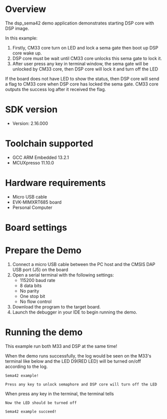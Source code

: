 Overview
========

The dsp_sema42 demo application demonstrates starting DSP core with DSP image.

In this example:
1. Firstly, CM33 core turn on LED  and lock a sema gate then boot up DSP core wake up.
2. DSP core must be wait until CM33 core unlocks this sema gate to lock it.
3. After user press any key in terminal window, the sema gate will be unlocked by CM33 core,
then DSP core will lock it and turn off the LED

If the board does not have LED to show the status, then DSP core will send a flag
to CM33 core when DSP core has locked the sema gate. CM33 core outputs the success log
after it received the flag.


SDK version
===========
- Version: 2.16.000

Toolchain supported
===================
- GCC ARM Embedded  13.2.1
- MCUXpresso  11.10.0

Hardware requirements
=====================
- Micro USB cable
- EVK-MIMXRT685 board
- Personal Computer

Board settings
==============


Prepare the Demo
================
1.  Connect a micro USB cable between the PC host and the CMSIS DAP USB port (J5) on the board
2.  Open a serial terminal with the following settings:
    - 115200 baud rate
    - 8 data bits
    - No parity
    - One stop bit
    - No flow control
3.  Download the program to the target board.
4.  Launch the debugger in your IDE to begin running the demo.

Running the demo
================
This example run both M33 and DSP at the same time! 

When the demo runs successfully, the log would be seen on the M33's terminal like below
and the LED D9(RED LED) will be turned on/off according to the log.

~~~~~~~~~~~~~~~~~~~~~
Sema42 example!

Press any key to unlock semaphore and DSP core will turn off the LED
~~~~~~~~~~~~~~~~~~~~~

When press any key in the terminal, the terminal tells

~~~~~~~~~~~~~~~~~~~~~
Now the LED should be turned off

Sema42 example succeed!
~~~~~~~~~~~~~~~~~~~~~
